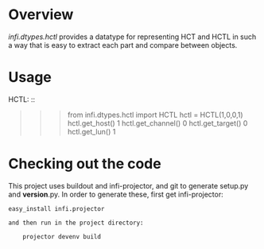 Overview
========
*infi.dtypes.hctl* provides a datatype for representing HCT and HCTL in such a way that is easy to extract each part and compare between objects.

Usage
=====
HCTL:
::
  >>> from infi.dtypes.hctl import HCTL
  >>> hctl = HCTL(1,0,0,1)
  >>> hctl.get_host()
  1
  >>> hctl.get_channel()
  0
  >>> hctl.get_target()
  0
  >>> hctl.get_lun()
  1

Checking out the code
=====================

This project uses buildout and infi-projector, and git to generate setup.py and __version__.py.
In order to generate these, first get infi-projector:

    easy_install infi.projector

    and then run in the project directory:

        projector devenv build
